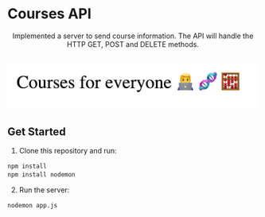 # Courses API
<p align="center">
Implemented a server to send course information. The API will handle the HTTP GET, POST and DELETE methods.


##
<img src='./image.png'>


## Get Started


1. Clone this repository and run:
```sh
npm install
npm install nodemon
```
2. Run the server:
```sh
nodemon app.js
```
